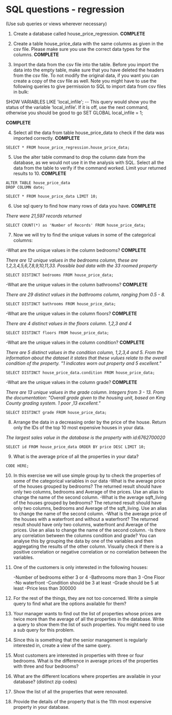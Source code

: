 # SQL questions - regression

(Use sub queries or views wherever necessary)

1. Create a database called house_price_regression. **COMPLETE**

2. Create a table house_price_data with the same columns as given in the csv file. Please make sure you use the correct data types for the columns.  **COMPLETE**

3. Import the data from the csv file into the table. Before you import the data into the empty table, make sure that you have deleted the headers from the csv file. To not modify the original data, if you want you can create a copy of the csv file as well. Note you might have to use the following queries to give permission to SQL to import data from csv files in bulk:

SHOW VARIABLES LIKE 'local_infile'; -- This query would show you the status of the variable ‘local_infile’. If it is off, use the next command, otherwise you should be good to go
SET GLOBAL local_infile = 1;

**COMPLETE**


4. Select all the data from table house_price_data to check if the data was imported correctly. **COMPLETE**
```
SELECT * FROM house_price_regression.house_price_data;
```

5. Use the alter table command to drop the column date from the database, as we would not use it in the analysis with SQL. Select all the data from the table to verify if the command worked. Limit your returned results to 10. **COMPLETE**

```
ALTER TABLE house_price_data
DROP COLUMN date;

SELECT * FROM house_price_data LIMIT 10;
```

6. Use sql query to find how many rows of data you have. **COMPLETE**

*There were 21,597 records returned*

```
SELECT COUNT(*) as 'Number of Records' FROM house_price_data;
```

7. Now we will try to find the unique values in some of the categorical columns:

-What are the unique values in the column bedrooms? **COMPLETE**
    
*There are 12 unique values in the bedrooms column, these are 1,2,3,4,5,6,7,8,9,10,11,33. Possible bad data with the 33 roomed property*
    
``` '*.sql'
SELECT DISTINCT bedrooms FROM house_price_data;
```
       
-What are the unique values in the column bathrooms? **COMPLETE**
      
*There are 29 distinct values in the bathrooms column, ranging from 0.5 - 8.*
    
```
SELECT DISTINCT bathrooms FROM house_price_data; 
```
    
-What are the unique values in the column floors? **COMPLETE**
   
*There are 4 distinct values in the floors column. 1,2,3 and 4*
    
```
SELECT DISTINCT floors FROM house_price_data;
```
    
-What are the unique values in the column condition? **COMPLETE**
   
   *There are 5 distinct values in the condition column, 1,2,3,4 and 5. From the information about the dataset it states that these vulues relate to the overall condition of the property. "1 indicates worn out property and 5 excellent."*
    
```
SELECT DISTINCT house_price_data.condition FROM house_price_data;
```

-What are the unique values in the column grade? **COMPLETE**

*There are 13 unique values in the grade column. Integers from 3 - 13. From the documentation: "Overall grade given to the housing unit, based on King County grading system. 1 poor ,13 excellent."*
    
```
SELECT DISTINCT grade FROM house_price_data;
```
    
8. Arrange the data in a decreasing order by the price of the house. Return only the IDs of the top 10 most expensive houses in your data.

*The largest sales value in the database is the property with id:6762700020*

```
SELECT id FROM house_price_data ORDER BY price DESC LIMIT 10;
```

9. What is the average price of all the properties in your data?

```
CODE HERE;
```

10. In this exercise we will use simple group by to check the properties of some of the categorical variables in our data
    -What is the average price of the houses grouped by bedrooms? The returned result should have only two columns, bedrooms and Average of the prices. Use an alias to change the name of the second column.
    -What is the average sqft_living of the houses grouped by bedrooms? The returned result should have only two columns, bedrooms and Average of the sqft_living. Use an alias to change the name of the second column.
    -What is the average price of the houses with a waterfront and without a waterfront? The returned result should have only two columns, waterfront and Average of the prices. Use an alias to change the name of the second column.
    -Is there any correlation between the columns condition and grade? You can analyse this by grouping the data by one of the variables and then aggregating the results of the other column. Visually check if there is a positive correlation or negative correlation or no correlation between the variables.

11. One of the customers is only interested in the following houses:

    -Number of bedrooms either 3 or 4
    -Bathrooms more than 3
    -One Floor
    -No waterfront
    -Condition should be 3 at least
    -Grade should be 5 at least
    -Price less than 300000

12. For the rest of the things, they are not too concerned. Write a simple query to find what are the options available for them?

13. Your manager wants to find out the list of properties whose prices are twice more than the average of all the properties in the database. Write a query to show them the list of such properties. You might need to use a sub query for this problem.

14. Since this is something that the senior management is regularly interested in, create a view of the same query.

15. Most customers are interested in properties with three or four bedrooms. What is the difference in average prices of the properties with three and four bedrooms?

16. What are the different locations where properties are available in your database? (distinct zip codes)

17. Show the list of all the properties that were renovated.

18. Provide the details of the property that is the 11th most expensive property in your database.
